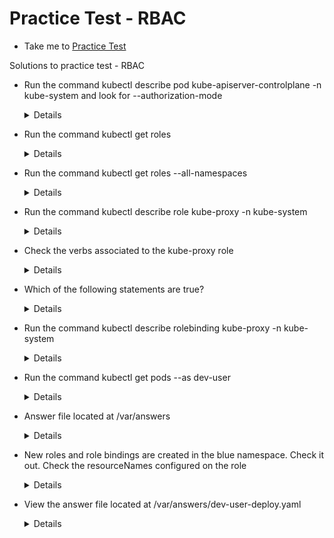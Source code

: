 # Practice Test - RBAC

- Take me to [Practice Test](https://kodekloud.com/topic/practice-test-role-based-access-controls/)

Solutions to practice test - RBAC

- Run the command kubectl describe pod kube-apiserver-controlplane -n kube-system and look for --authorization-mode
  
  <details>
  
  ```
  kubectl describe pod kube-apiserver-controlplane -n kube-system
  ```
  
  </details>
  
- Run the command kubectl get roles

  <details>
  
  ```
  kubectl get roles
  ```
  
  </details>
  
- Run the command kubectl get roles --all-namespaces
  
  <details>
  
  ```
  kubectl get roles --all-namespaces
  ```
  
  </details>
  
- Run the command kubectl describe role kube-proxy -n kube-system
  
  <details>
  
  ```
  kubectl describe role kube-proxy -n kube-system
  ```
  
  </details>
  
- Check the verbs associated to the kube-proxy role
  
  <details>
  ```
  $ kubectl describe role kube-proxy -n kube-system
  ```
  </details>
  
- Which of the following statements are true?
  
  <details>
  ```
  kube-proxy role can get details of configmap object by the name kube-proxy
  ```
  </details>
  
- Run the command kubectl describe rolebinding kube-proxy -n kube-system
  
  <details>
  ```
  $ kubectl describe rolebinding kube-proxy -n kube-system
  ```
  </details>
  
- Run the command kubectl get pods --as dev-user
  
  <details>
  ```
  $ kubectl get pods --as dev-user
  ```
  </details>
  
- Answer file located at /var/answers
  
  <details>
  
  ```
  kubectl create -f /var/answers/developer-role.yaml
  ```
  
  </details>
  
- New roles and role bindings are created in the blue namespace. Check it out. Check the resourceNames configured on the role
  
  <details>
  
  ```
  kubectl get roles,rolebindings -n blue
  kubectl describe role developer -n blue
  kubectl edit role developer -n blue (update the resourceNames)
  ```
  
  </details>
  
- View the answer file located at /var/answers/dev-user-deploy.yaml
  
  <details>
  
  ```
  kubectl create -f /var/answers/dev-user-deploy.yaml
  ```
  
  </details>
